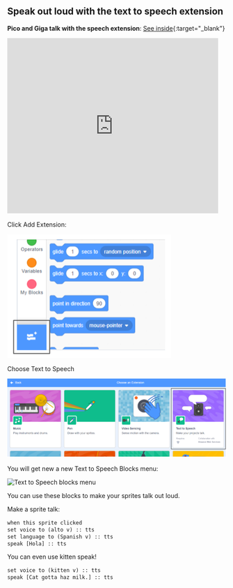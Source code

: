 ##  Speak out loud with the text to speech extension

**Pico and Giga talk with the speech extension**: [See inside](https://scratch.mit.edu/projects/499373708/editor){:target="_blank"}

<div class="scratch-preview">
  <iframe allowtransparency="true" width="485" height="402" src="https://scratch.mit.edu/projects/embed/499373708/?autostart=false" frameborder="0"></iframe>
</div>

Click Add Extension:

![Add extension button](images/add-extension.png)

Choose Text to Speech

![Text to Speech extension highlighted](images/text-to-speech.png)

You will get new a new Text to Speech Blocks menu:

![Text to Speech blocks menu](images/text-to-speech-extension.png)

You can use these blocks to make your sprites talk out loud.

Make a sprite talk:

```blocks3
when this sprite clicked
set voice to (alto v) :: tts
set language to (Spanish v) :: tts
speak [Hola] :: tts
```

You can even use kitten speak!

```blocks3
set voice to (kitten v) :: tts
speak [Cat gotta haz milk.] :: tts
```
